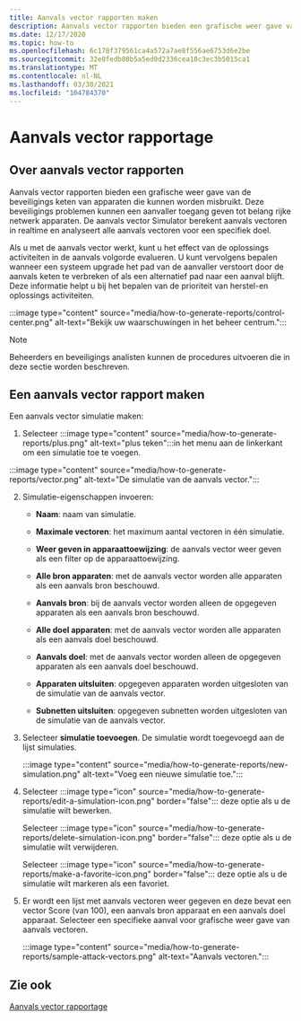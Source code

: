 ```yaml
---
title: Aanvals vector rapporten maken
description: Aanvals vector rapporten bieden een grafische weer gave van de beveiligings keten van apparaten die kunnen worden misbruikt.
ms.date: 12/17/2020
ms.topic: how-to
ms.openlocfilehash: 6c178f379561ca4a572a7ae8f556ae6753d6e2be
ms.sourcegitcommit: 32e0fedb80b5a5ed0d2336cea18c3ec3b5015ca1
ms.translationtype: MT
ms.contentlocale: nl-NL
ms.lasthandoff: 03/30/2021
ms.locfileid: "104784370"
---
```

# <a name="attack-vector-reporting"></a>Aanvals vector rapportage

## <a name="about-attack-vector-reports"></a>Over aanvals vector rapporten

Aanvals vector rapporten bieden een grafische weer gave van de beveiligings keten van apparaten die kunnen worden misbruikt. Deze beveiligings problemen kunnen een aanvaller toegang geven tot belang rijke netwerk apparaten. De aanvals vector Simulator berekent aanvals vectoren in realtime en analyseert alle aanvals vectoren voor een specifiek doel.

Als u met de aanvals vector werkt, kunt u het effect van de oplossings activiteiten in de aanvals volgorde evalueren. U kunt vervolgens bepalen wanneer een systeem upgrade het pad van de aanvaller verstoort door de aanvals keten te verbreken of als een alternatief pad naar een aanval blijft. Deze informatie helpt u bij het bepalen van de prioriteit van herstel-en oplossings activiteiten.

:::image type="content" source="media/how-to-generate-reports/control-center.png" alt-text="Bekijk uw waarschuwingen in het beheer centrum.":::

> [!NOTE]
> Beheerders en beveiligings analisten kunnen de procedures uitvoeren die in deze sectie worden beschreven.

## <a name="create-an-attack-vector-report"></a>Een aanvals vector rapport maken

Een aanvals vector simulatie maken:

1. Selecteer :::image type="content" source="media/how-to-generate-reports/plus.png" alt-text="plus teken":::in het menu aan de linkerkant om een simulatie toe te voegen.

 :::image type="content" source="media/how-to-generate-reports/vector.png" alt-text="De simulatie van de aanvals vector.":::

2. Simulatie-eigenschappen invoeren:

   - **Naam**: naam van simulatie.

   - **Maximale vectoren**: het maximum aantal vectoren in één simulatie.

   - **Weer geven in apparaattoewijzing**: de aanvals vector weer geven als een filter op de apparaattoewijzing.

   - **Alle bron apparaten**: met de aanvals vector worden alle apparaten als een aanvals bron beschouwd.

   - **Aanvals bron**: bij de aanvals vector worden alleen de opgegeven apparaten als een aanvals bron beschouwd.

   - **Alle doel apparaten**: met de aanvals vector worden alle apparaten als een aanvals doel beschouwd.

   - **Aanvals doel**: met de aanvals vector worden alleen de opgegeven apparaten als een aanvals doel beschouwd.

   - **Apparaten uitsluiten**: opgegeven apparaten worden uitgesloten van de simulatie van de aanvals vector.

   - **Subnetten uitsluiten**: opgegeven subnetten worden uitgesloten van de simulatie van de aanvals vector.

3. Selecteer **simulatie toevoegen**. De simulatie wordt toegevoegd aan de lijst simulaties.

   :::image type="content" source="media/how-to-generate-reports/new-simulation.png" alt-text="Voeg een nieuwe simulatie toe.":::

4. Selecteer :::image type="icon" source="media/how-to-generate-reports/edit-a-simulation-icon.png" border="false"::: deze optie als u de simulatie wilt bewerken.

   Selecteer :::image type="icon" source="media/how-to-generate-reports/delete-simulation-icon.png" border="false"::: deze optie als u de simulatie wilt verwijderen.

   Selecteer :::image type="icon" source="media/how-to-generate-reports/make-a-favorite-icon.png" border="false"::: deze optie als u de simulatie wilt markeren als een favoriet.

5. Er wordt een lijst met aanvals vectoren weer gegeven en deze bevat een vector Score (van 100), een aanvals bron apparaat en een aanvals doel apparaat. Selecteer een specifieke aanval voor grafische weer gave van aanvals vectoren.

   :::image type="content" source="media/how-to-generate-reports/sample-attack-vectors.png" alt-text="Aanvals vectoren.":::

## <a name="see-also"></a>Zie ook

[Aanvals vector rapportage](how-to-create-attack-vector-reports.md)


